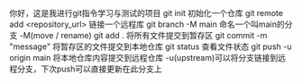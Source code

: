 你好，这是我进行git指令学习与测试的项目
git init 初始化一个仓库
git remote add <name> <repository_url> 链接一个远程库
git branch -M main 命名一个叫main的分支 -M(move / rename)
git add . 将所有文件提交到暂存区
git commit -m "message" 将暂存区的文件提交到本地仓库
git status 查看文件状态
git push -u origin main 将本地仓库内容提交到远程仓库 -u(upstream)可以将分支链接到远程分支，下次push可以直接更新在此分支上

